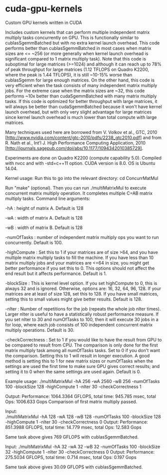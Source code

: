 # cuda-gpu-kernels
Custom GPU kernels written in CUDA

Includes custom kernels that can perform multiple independent matrix multiply tasks concurrently on GPU. This is functionally similar to cublasSgemmBatched but with no extra kernel launch overhead. This code performs better than cublasSgemmBatched in most cases when matrix sizes are <= ~256 (or more generally when kernel launch overhead is significant compared to 1 matrix multiply task). Note that this code is suboptimal for large matrices (>=1024) and although it can reach up to 78% of peak throughput for large matrices (1.12 TFLOPS on Quadro K2200, where the peak is 1.44 TFLOPS), it is still ~10-15% worse than cublasSgemm for large enough matrices. On the other hand, this code is very efficient when the task consists of many independent matrix multiply jobs. For the extreme case when the matrix sizes are ~32, this code performs ~10x better than cudaSgemmBatched with many matrix multiply tasks. If this code is optimized for better throughput with large matrices, it will always be better than cudaSgemmBatched because it won't have kernel launch overhead, but with only very slight advantage for large matrices since kernel launch overhead is much lower than total compute with large matrices.

Many techniques used here are borrowed from V. Volkov et al., GTC, 2010 [http://www.nvidia.com/content/gtc-2010/pdfs/2238_gtc2010.pdf] and from R.  Nath et al., Int’l J. High Performance Computing Application, 2010 [http://journals.sagepub.com/doi/abs/10.1177/1094342010385729].

Experiments are done on Quadro K2200 (compute capability 5.0). Compiled with nvcc and with -std=c++11 option. CUDA version is 8.0.
OS is Ubuntu 14.04. 

Kernel usage:
Run this to go into the relevant directory:
cd ConcurrMatMul 

Run "make" (optional).
Then you can run ./multiMatrixMul to execute concurrent matrix multiply operation. It completes multiple C=AB matrix multiply tasks.
Command line arguments:

-hA : height of matrix A. Default is 128

-wA : width of matrix A. Default is 128

-wB : width of matrix B. Default is 128

-numOfTasks : number of independent matrix multiply ops you want to run concurrently. Default is 100.

-highCompute : Set this to 1 if your matrices are of size >64, and you have multiple matrix multiply tasks to fill the machine.
If you have less than 10 matrix multiply jobs and your matrices are <=64 in size, you might get better performance if you set this to 0. This options should not affect the end result but it affects performance. Default is 1. 

-blockSize : This is kernel level option. If you set highCompute to 0, this is always 32 and is ignored. Otherwise, options are: 
16, 32, 64, 96, 128. If your matrices are at least of size 128, set this to 128. If you have small matrices, setting this to small values might give better results. Default is 128.

-nIter : Number of repetitions for the job (repeats the whole job nIter times). Larger nIter is useful to have a statistically robust performance measure. If you set nIter to 30 and numOfTasks to 100, then it will execute 30 jobs in a for loop, where each
job consists of 100 independent concurrent matrix multiply operations. Default is 30. 

-checkCorrectness : Set to 1 if you would like to have the result from GPU to be compared to result from CPU. The comparison is only done for the first matrix multiply task among all numOfTasks tasks. Set to 0 if you don't want the comparison. Setting this to 1 will result in longer execution. A good method is setting this to 1 for new matrix sizes or numOfTasks when the settings are used the first time to make sure GPU gives correct results; and setting it to 0 when the same settings are used again. Default is 0.

Example usage:
 ./multiMatrixMul -hA 256 -wA 2560 -wB 256 -numOfTasks 100 -blockSize 128 -highCompute 1 -nIter 30 -checkCorrectness 1

Output:
Performance: 1064.3364 GFLOPS, total time: 945.785 msec, total Ops: 1006.633 Gops
Comparison of first matrix multiply passed.

Input:  
./multiMatrixMul -hA 128 -wA 128 -wB 128 -numOfTasks 100 -blockSize 128 -highCompute 1 -nIter 30 -checkCorrectness 0
Output:
Performance: 851.3988 GFLOPS, total time: 14.779 msec, total Ops: 12.583 Gops

Same task above gives 769 GFLOPS with cublasSgemmBatched.

Input:
./multiMatrixMul -hA 32 -wA 32 -wB 32 -numOfTasks 100 -blockSize 32 -highCompute 1 -nIter 30 -checkCorrectness 0
Output:
Performance: 275.5034 GFLOPS, total time: 0.714 msec, total Ops: 0.197 Gops

Same task above gives 30.09 GFLOPS with cublasSgemmBatched.



